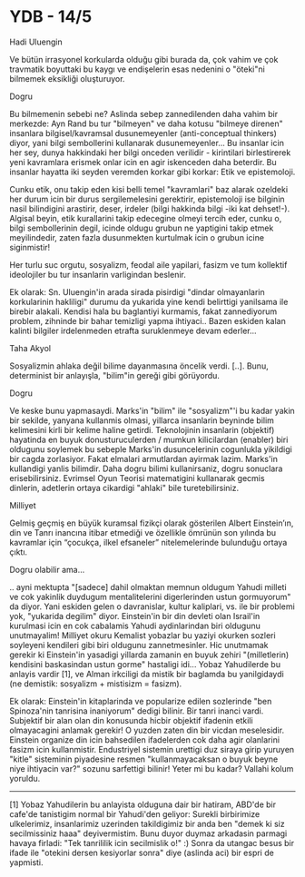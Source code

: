 # YDB - 14/5

Hadi Uluengin

Ve bütün irrasyonel korkularda olduğu gibi burada da, çok vahim ve çok travmatik boyuttaki bu kaygı ve endişelerin esas nedenini o "öteki"ni bilmemek eksikliği oluşturuyor.

Dogru

Bu bilmemenin sebebi ne? Aslinda sebep zannedilenden daha vahim bir merkezde: Ayn Rand bu tur "bilmeyen" ve daha kotusu "bilmeye direnen" insanlara bilgisel/kavramsal dusunemeyenler (anti-conceptual thinkers) diyor, yani bilgi sembollerini kullanarak dusunemeyenler... Bu insanlar icin her sey, dunya hakkindaki her bilgi onceden verilidir - kirintilari birlestirerek yeni kavramlara erismek onlar icin en agir iskenceden daha beterdir. Bu insanlar hayatta iki seyden veremden korkar gibi korkar: Etik ve epistemoloji.

Cunku etik, onu takip eden kisi belli temel "kavramlari" baz alarak ozeldeki her durum icin bir durus sergilemelesini gerektirir, epistemoloji ise bilginin nasil bilindigini arastirir, deser, irdeler (bilgi hakkinda bilgi -iki kat dehset!-). Algisal beyin, etik kurallarini takip edecegine olmeyi tercih eder, cunku o, bilgi sembollerinin degil, icinde oldugu grubun ne yaptigini takip etmek meyilindedir, zaten fazla dusunmekten kurtulmak icin o grubun icine siginmistir!

Her turlu suc orgutu, sosyalizm, feodal aile yapilari, fasizm ve tum kollektif ideolojiler bu tur insanlarin varligindan beslenir.

Ek olarak: Sn. Uluengin'in arada sirada pisirdigi "dindar olmayanlarin korkularinin hakliligi" durumu da yukarida yine kendi belirttigi yanilsama ile birebir alakali. Kendisi hala bu baglantiyi kurmamis, fakat zannediyorum problem, zihninde bir bahar temizligi yapma ihtiyaci.. Bazen eskiden kalan kalinti bilgiler irdelenmeden etrafta suruklenmeye devam ederler...

Taha Akyol

Sosyalizmin ahlaka değil bilime dayanmasına öncelik verdi. [..]. Bunu, determinist bir anlayışla, "bilim"in gereği gibi görüyordu.

Dogru

Ve keske bunu yapmasaydi. Marks'in "bilim" ile "sosyalizm"'i bu kadar yakin bir sekilde, yanyana kullanmis olmasi, yillarca insanlarin beyninde bilim kelimesini kirli bir kelime haline getirdi. Teknolojinin insanlarin (objektif) hayatinda en buyuk donusturuculerden / mumkun kilicilardan (enabler) biri oldugunu soylemek bu sebeple Marks'in dusuncelerinin cogunlukla yikildigi bir cagda zorlasiyor. Fakat elmalari armutlardan ayirmak lazim. Marks'in kullandigi yanlis bilimdir. Daha dogru bilimi kullanirsaniz, dogru sonuclara erisebilirsiniz. Evrimsel Oyun Teorisi matematigini kullanarak gecmis dinlerin, adetlerin ortaya cikardigi "ahlaki" bile turetebilirsiniz.

Milliyet

Gelmiş geçmiş en büyük kuramsal fizikçi olarak gösterilen Albert Einstein’ın, din ve Tanrı inancına itibar etmediği ve özellikle ömrünün son yılında bu kavramlar için “çocukça, ilkel efsaneler” nitelemelerinde bulunduğu ortaya çıktı.

Dogru olabilir ama...

.. ayni mektupta "[sadece] dahil olmaktan memnun oldugum Yahudi milleti ve cok yakinlik duydugum mentalitelerini digerlerinden ustun gormuyorum" da diyor. Yani eskiden gelen o davranislar, kultur kaliplari, vs. ile bir problemi yok, "yukarida degilim" diyor. Einstein'in bir din devleti olan Israil'in kurulmasi icin en cok cabalamis Yahudi aydinlarindan biri oldugunu unutmayalim! Milliyet okuru Kemalist yobazlar bu yaziyi okurken sozleri soyleyeni kendileri gibi biri oldugunu zannetmesinler. Hic unutmamak gerekir ki Einstein'in yasadigi yillarda zamanin en buyuk zehiri "(milletlerin) kendisini baskasindan ustun gorme" hastaligi idi... Yobaz Yahudilerde bu anlayis vardir [1], ve Alman irkciligi da mistik bir baglamda bu yanilgidaydi (ne demistik: sosyalizm + mistisizm = fasizm).

Ek olarak:
Einstein'in kitaplarinda ve popularize edilen sozlerinde "ben Spinoza'nin tanrisina inaniyorum" dedigi bilinir. Bir tanri inanci vardi.
Subjektif bir alan olan din konusunda hicbir objektif ifadenin etkili olmayacagini anlamak gerekir! O yuzden zaten din bir vicdan meselesidir.
Einstein organize din icin bahsedilen ifadelerden cok daha agir olanlarini fasizm icin kullanmistir. Endustriyel sistemin urettigi duz siraya girip yuruyen "kitle" sisteminin piyadesine resmen "kullanmayacaksan o buyuk beyne niye ihtiyacin var?" sozunu sarfettigi bilinir!
Yeter mi bu kadar? Vallahi kolum yoruldu.

----

[1] Yobaz Yahudilerin bu anlayista olduguna dair bir hatiram, ABD'de bir cafe'de tanistigim normal bir Yahudi'den geliyor: Surekli birbirimize ulkelerimiz, insanlarimiz uzerinden takildigimiz bir anda ben "demek ki siz secilmissiniz haaa" deyivermistim. Bunu duyor duymaz arkadasin parmagi havaya firladi: "Tek tanrililik icin secilmislik o!" :) Sonra da utangac besus bir ifade ile "otekini dersen kesiyorlar sonra" diye (aslinda aci) bir espri de yapmisti.

